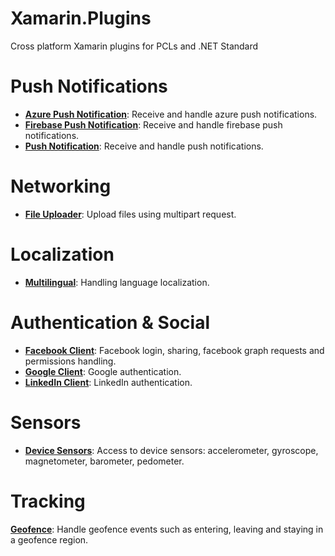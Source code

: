 # Xamarin.Plugins
Cross platform Xamarin plugins for PCLs and .NET Standard

# Push Notifications

* **[Azure Push Notification](https://github.com/CrossGeeks/AzurePushNotificationPlugin)**: Receive and handle azure push notifications.
* **[Firebase Push Notification](https://github.com/CrossGeeks/FirebasePushNotificationPlugin)**: Receive and handle firebase push notifications.
* **[Push Notification](https://github.com/CrossGeeks/PushNotificationPlugin)**: Receive and handle push notifications.

# Networking
* **[File Uploader](https://github.com/CrossGeeks/FileUploaderPlugin)**: Upload files using multipart request.

# Localization
* **[Multilingual](https://github.com/CrossGeeks/MultilingualPlugin)**: Handling language localization.

# Authentication & Social 
* **[Facebook Client](https://github.com/CrossGeeks/FacebookClientPlugin)**: Facebook login, sharing, facebook graph requests and permissions handling.
* **[Google Client](https://github.com/CrossGeeks/GoogleClientPlugin)**: Google authentication.
* **[LinkedIn Client](https://github.com/CrossGeeks/LinkedInClientPlugin)**: LinkedIn authentication.

# Sensors
* **[Device Sensors](https://github.com/CrossGeeks/DeviceSensorsPlugin)**: Access to device sensors: accelerometer, gyroscope, magnetometer, barometer, pedometer.

# Tracking

 **[Geofence](https://github.com/CrossGeeks/GeofencePlugin)**: Handle geofence events such as entering, leaving and staying in a geofence region.
